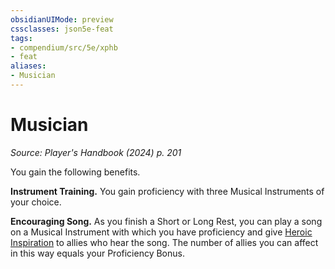 ```yaml
---
obsidianUIMode: preview
cssclasses: json5e-feat
tags:
- compendium/src/5e/xphb
- feat
aliases:
- Musician
---
```

# Musician
*Source: Player's Handbook (2024) p. 201*  

You gain the following benefits.

**Instrument Training.** You gain proficiency with three Musical Instruments of your choice.

**Encouraging Song.** As you finish a Short or Long Rest, you can play a song on a Musical Instrument with which you have proficiency and give [Heroic Inspiration](/3-Mechanics/CLI/variant-rules/heroic-inspiration-xphb.md) to allies who hear the song. The number of allies you can affect in this way equals your Proficiency Bonus.